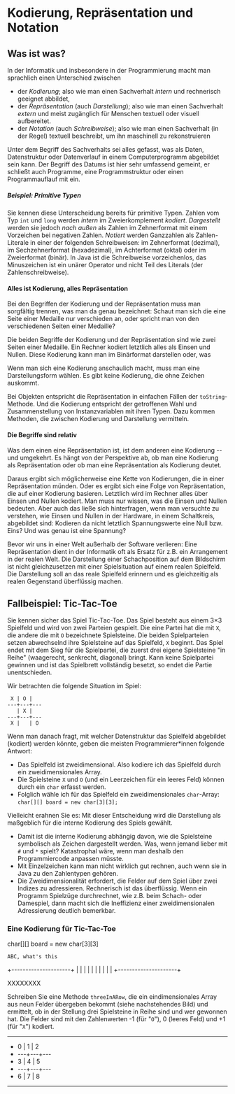 # Kodierung, Repräsentation und Notation

## Was ist was?

In der Informatik und insbesondere in der Programmierung macht man sprachlich einen Unterschied zwischen

* der _Kodierung_; also wie man einen Sachverhalt *intern* und rechnerisch geeignet abbildet,
* der _Repräsentation_ (auch _Darstellung_); also wie man einen Sachverhalt *extern* und meist zugänglich für Menschen textuell oder visuell aufbereitet.
* der _Notation_ (auch _Schreibweise_); also wie man einen Sachverhalt (in der Regel) textuell beschreibt, um ihn maschinell zu rekonstruieren

Unter dem Begriff des Sachverhalts sei alles gefasst, was als Daten, Datenstruktur oder Datenverlauf in einem Computerprogramm abgebildet sein kann. Der Begriff des Datums ist hier sehr umfassend gemeint, er schließt auch Programme, eine Programmstruktur oder einen Programmauflauf mit ein.

##### Beispiel: Primitive Typen

Sie kennen diese Unterscheidung bereits für primitive Typen. Zahlen vom Typ `int` und `long` werden _intern_ im Zweierkomplement _kodiert_. _Dargestellt_ werden sie jedoch _nach außen_ als Zahlen im Zehnerformat mit einem Vorzeichen bei negativen Zahlen. _Notiert_ werden Ganzzahlen als Zahlen-Literale in einer der folgenden Schreibweisen: im Zehnerformat (dezimal), im Sechzehnerformat (hexadezimal), im Achterformat (oktal) oder im Zweierformat (binär). In Java ist die Schreibweise vorzeichenlos, das Minuszeichen ist ein unärer Operator und nicht Teil des Literals (der Zahlenschreibweise).

<!--
```java
jshell> 345 // Außendarstellung
$59 ==> 345

jshell> String.format("%32s", Integer.toBinaryString(345)).replace(' ', '0') // Kodierung
$60 ==> "00000000000000000000000101011001"

jshell> -345
$61 ==> -345

jshell> String.format("%32s", Integer.toBinaryString(-345)).replace(' ', '0')
$62 ==> "11111111111111111111111010100111"
```

> Zum Hintergrund: Im Zweierkomplement wird ein Vorzeichenwechsel dadurch realisiert, dass die Bits invertiert werden (eine 1 wird zur 0, eine 0 zur 1) und anschließend ein 1 addiert wird. Das scheint umständlich. Der Vorteil ist jedoch, dass man im Zweierkomplement mit einer gewöhnlichen Binäraddition negative und positive Zahlen addieren kann und es auch keiner expliziten Operation der Subtraktion bedarf.

Es wäre nicht besonders geschickt, sich von der Darstellung leiten zu lassen und Zahlen intern als Ziffernfolgen von 0 bis 9, also als `char`s zu kodieren. Darunter würde die Recheneffizienz erheblich leiden.
-->

#### Alles ist Kodierung, alles Repräsentation

Bei den Begriffen der Kodierung und der Repräsentation muss man sorgfältig trennen, was man da genau bezeichnet: Schaut man sich die eine Seite einer Medaille nur verschieden an, oder spricht man von den verschiedenen Seiten einer Medaille?



Die beiden Begriffe der Kodierung und der Repräsentation sind wie zwei Seiten einer Medaille. Ein Rechner kodiert letztlich alles als Einsen und Nullen. Diese Kodierung kann man im Binärformat darstellen oder, was 

Wenn man sich eine Kodierung anschaulich macht, muss man eine Darstellungsform wählen. Es gibt keine Kodierung, die ohne Zeichen auskommt.

<!--
Speicherkodierung, repräsentiert im Binarformat


-->


Bei Objekten entspricht die Repräsentation in einfachen Fällen der `toString`-Methode. Und die Kodierung entspricht der getroffenen Wahl und Zusammenstellung von Instanzvariablen mit ihren Typen. Dazu kommen Methoden, die zwischen Kodierung und Darstellung vermitteln. 


#### Die Begriffe sind relativ

Was dem einen eine Repräsentation ist, ist dem anderen eine Kodierung -- und umgekehrt. Es hängt von der Perspektive ab, ob man eine Kodierung als Repräsentation oder ob man eine Repräsentation als Kodierung deutet.

Daraus ergibt sich möglicherweise eine Kette von Kodierungen, die in einer Repräsentation münden. Oder es ergibt sich eine Folge von Repräsentation, die auf einer Kodierung basieren. Letztlich wird im Rechner alles über Einsen und Nullen kodiert. Man muss nur wissen, was die Einsen und Nullen bedeuten. Aber auch das ließe sich hinterfragen, wenn man versuchte zu verstehen, wie Einsen und Nullen in der Hardware, in einem Schaltkreis, abgebildet sind: Kodieren da nicht letztlich Spannungswerte eine Null bzw. Eins? Und was genau ist eine Spannung?

<!--
Ein Beispiel: Ein Spielfeld im Schach (8x8 Felder) wird kodiert durch die Angabe der Koordinaten aus einem Kleinbuchstaben (Spalte) und Zahl (Reihe) dargestellt (repräsentiert), etwa "e2". Der Buchstabe werde intern durch ein `char`, die Ziffern durch einen `int` repräsentiert bzw. kodiert. Intern wird ein Einzelzeichen als Zahl gemäß der UTF8-Kodierung (ein Kodierungsformat für internationale Zeichensätze) und eine Zahl binär im Zweierkomplement kodiert.
-->

Bevor wir uns in einer Welt außerhalb der Software verlieren:
Eine Repräsentation dient in der Informatik oft als Ersatz für z.B. ein Arrangement in der realen Welt. Die Darstellung einer Schachposition auf dem Bildschirm ist nicht gleichzusetzen mit einer Spielsituation auf einem realen Spielfeld. Die Darstellung soll an das reale Spielfeld erinnern und es gleichzeitig als realen Gegenstand überflüssig machen. 

## Fallbeispiel: Tic-Tac-Toe

Sie kennen sicher das Spiel Tic-Tac-Toe. Das Spiel besteht aus einem 3×3 Spielfeld und wird von zwei Parteien gespielt. Die eine Partei hat die mit `X`, die andere die mit `O` bezeichnete Spielsteine. Die beiden Spielparteien setzen abwechselnd ihre Spielsteine auf das Spielfeld, `X` beginnt. Das Spiel endet mit dem Sieg für die Spielpartei, die zuerst drei eigene Spielsteine "in Reihe" (waagerecht, senkrecht, diagonal) bringt. Kann keine Spielpartei gewinnen und ist das Spielbrett vollständig besetzt, so endet die Partie unentschieden.

Wir betrachten die folgende Situation im Spiel:

```
 X | O |    
---+---+--- 
   | X |
---+---+--- 
 X |   | O
```

Wenn man danach fragt, mit welcher Datenstruktur das Spielfeld abgebildet (kodiert) werden könnte, geben die meisten Programmierer*innen folgende Antwort:

* Das Spielfeld ist zweidimensional. Also kodiere ich das Spielfeld durch ein zweidimensionales Array.
* Die Spielsteine `X` und `O` (und ein Leerzeichen für ein leeres Feld) können durch ein `char` erfasst werden.
* Folglich wähle ich für das Spielfeld ein zweidimensionales `char`-Array: `char[][] board = new char[3][3];`

Vielleicht erahnen Sie es: Mit dieser Entscheidung wird die Darstellung als maßgeblich für die interne Kodierung des Spiels gewählt.

* Damit ist die interne Kodierung abhängig davon, wie die Spielsteine symbolisch als Zeichen dargestellt werden. Was, wenn jemand lieber mit `#` und `*` spielt? Katastrophal wäre, wenn man deshalb den Programmiercode anpassen müsste.
* Mit Einzelzeichen kann man nicht wirklich gut rechnen, auch wenn sie in Java zu den Zahlentypen gehören.
* Die Zweidimensionalität erfordert, die Felder auf dem Spiel über zwei Indizes zu adressieren. Rechnerisch ist das überflüssig. Wenn ein Programm Spielzüge durchrechnet, wie z.B. beim Schach- oder Damespiel, dann macht sich die Ineffizienz einer zweidimensionalen Adressierung deutlich bemerkbar.

### Eine Kodierung für Tic-Tac-Toe

char[][] board = new char[3][3]

                       
    ABC, what's this   
+---------------------+
|                     |
|                     |
|                     |
|                     |
|                     |
+---------------------+


XXXXXXXX



Schreiben Sie eine Methode `threeInARow`, die ein eindimensionales Array aus neun Felder übergeben bekommt (siehe nachstehendes Bild) und ermittelt, ob in der Stellung drei Spielsteine in Reihe sind und wer gewonnen hat. Die Felder sind mit den Zahlenwerten -1 (für "`O`"), 0 (leeres Feld) und +1 (für "`X`") kodiert.

***************
*  0 | 1 | 2
* ---+---+---
*  3 | 4 | 5
* ---+---+---
*  6 | 7 | 8
***************


